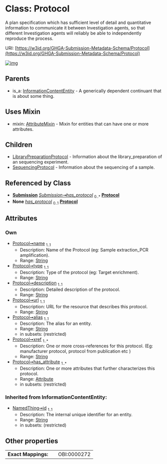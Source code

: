 
# Class: Protocol


A plan specification which has sufficient level of detail and quantitative information to communicate it between Investigation agents, so that different Investigation agents will reliably be able to independently reproduce the process.

URI: [https://w3id.org/GHGA-Submission-Metadata-Schema/Protocol](https://w3id.org/GHGA-Submission-Metadata-Schema/Protocol)


[![img](https://yuml.me/diagram/nofunky;dir:TB/class/[Submission],[SequencingProtocol],[Attribute]<has_attribute%201..*-++[Protocol&#124;name:string;type:string;description:string;url:string;alias:string;xref:string%20%2B;id(i):string],[Submission]++-%20has_protocol%200..*>[Protocol],[Submission]-%20has_protocol(i)%200..1>[Protocol],[Protocol]uses%20-.->[AttributeMixin],[Protocol]^-[SequencingProtocol],[Protocol]^-[LibraryPreparationProtocol],[InformationContentEntity]^-[Protocol],[LibraryPreparationProtocol],[InformationContentEntity],[AttributeMixin],[Attribute])](https://yuml.me/diagram/nofunky;dir:TB/class/[Submission],[SequencingProtocol],[Attribute]<has_attribute%201..*-++[Protocol&#124;name:string;type:string;description:string;url:string;alias:string;xref:string%20%2B;id(i):string],[Submission]++-%20has_protocol%200..*>[Protocol],[Submission]-%20has_protocol(i)%200..1>[Protocol],[Protocol]uses%20-.->[AttributeMixin],[Protocol]^-[SequencingProtocol],[Protocol]^-[LibraryPreparationProtocol],[InformationContentEntity]^-[Protocol],[LibraryPreparationProtocol],[InformationContentEntity],[AttributeMixin],[Attribute])

## Parents

 *  is_a: [InformationContentEntity](InformationContentEntity.md) - A generically dependent continuant that is about some thing.

## Uses Mixin

 *  mixin: [AttributeMixin](AttributeMixin.md) - Mixin for entities that can have one or more attributes.

## Children

 * [LibraryPreparationProtocol](LibraryPreparationProtocol.md) - Information about the library_preparation of an sequencing experiment.
 * [SequencingProtocol](SequencingProtocol.md) - Information about the sequencing of a sample.

## Referenced by Class

 *  **[Submission](Submission.md)** *[Submission➞has_protocol](Submission_has_protocol.md)*  <sub>0..\*</sub>  **[Protocol](Protocol.md)**
 *  **None** *[has_protocol](has_protocol.md)*  <sub>0..1</sub>  **[Protocol](Protocol.md)**

## Attributes


### Own

 * [Protocol➞name](Protocol_name.md)  <sub>1..1</sub>
     * Description: Name of the Protocol (eg: Sample extraction_PCR amplification).
     * Range: [String](types/String.md)
 * [Protocol➞type](Protocol_type.md)  <sub>1..1</sub>
     * Description: Type of the protocol (eg: Target enrichment).
     * Range: [String](types/String.md)
 * [Protocol➞description](Protocol_description.md)  <sub>1..1</sub>
     * Description: Detailed description of the protocol.
     * Range: [String](types/String.md)
 * [Protocol➞url](Protocol_url.md)  <sub>1..1</sub>
     * Description: URL for the resource that describes this protocol.
     * Range: [String](types/String.md)
 * [Protocol➞alias](Protocol_alias.md)  <sub>1..1</sub>
     * Description: The alias for an entity.
     * Range: [String](types/String.md)
     * in subsets: (restricted)
 * [Protocol➞xref](Protocol_xref.md)  <sub>1..\*</sub>
     * Description: One or more cross-references for this protocol.  (Eg: manufacturer protocol, protocol from publication etc )
     * Range: [String](types/String.md)
 * [Protocol➞has_attribute](Protocol_has_attribute.md)  <sub>1..\*</sub>
     * Description: One or more attributes that further characterizes this protocol.
     * Range: [Attribute](Attribute.md)
     * in subsets: (restricted)

### Inherited from InformationContentEntity:

 * [NamedThing➞id](NamedThing_id.md)  <sub>1..1</sub>
     * Description: The internal unique identifier for an entity.
     * Range: [String](types/String.md)
     * in subsets: (restricted)

## Other properties

|  |  |  |
| --- | --- | --- |
| **Exact Mappings:** | | OBI:0000272 |

